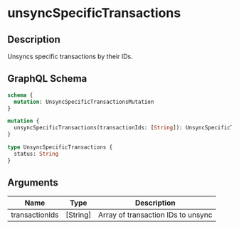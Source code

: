 # unsyncSpecificTransactions

## Description
Unsyncs specific transactions by their IDs.

## GraphQL Schema
```graphql
schema {
  mutation: UnsyncSpecificTransactionsMutation
}

mutation {
  unsyncSpecificTransactions(transactionIds: [String]): UnsyncSpecificTransactions
}

type UnsyncSpecificTransactions {
  status: String
}
```

## Arguments
| Name | Type | Description |
|------|------|-------------|
| transactionIds | [String] | Array of transaction IDs to unsync |